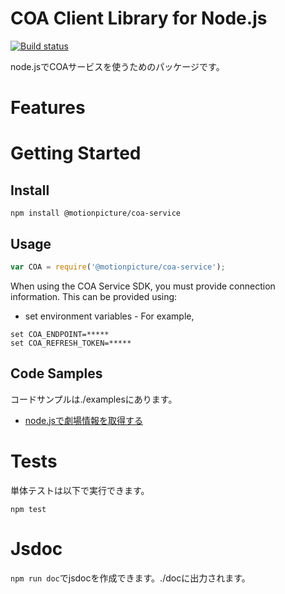 # COA Client Library for Node.js

[![Build status](https://circleci.com/gh/ilovegadd/coa-service.png?style=shield&circle-token=e29e443f67a815be67d500d478ae3b8e413e7bab)](https://circleci.com/gh/ilovegadd/coa-service)

node.jsでCOAサービスを使うためのパッケージです。


# Features


# Getting Started

## Install

```shell
npm install @motionpicture/coa-service
```

## Usage

```Javascript
var COA = require('@motionpicture/coa-service');
```

When using the COA Service SDK, you must provide connection information. This can be provided using:

* set environment variables - For example,
```shell
set COA_ENDPOINT=*****
set COA_REFRESH_TOKEN=*****
```

## Code Samples

コードサンプルは./examplesにあります。

* [node.jsで劇場情報を取得する](https://m-p.backlog.jp/git/SSKTS/src_coa_service/blob/master/examples/samples/findTheater.js)


# Tests

単体テストは以下で実行できます。

```shell
npm test
```


# Jsdoc

`npm run doc`でjsdocを作成できます。./docに出力されます。
